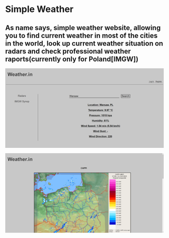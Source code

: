 # Simple Weather

## As name says, simple weather website, allowing you to find current weather in most of the cities in the world, look up current weather situation on radars and check professional weather raports(currently only for Poland[IMGW])

<p align="center">
  <kbd>
    <img src="src/assets/0.png?raw=true">
  </kbd>
</p>
<p align="center">
  <kbd>
    <img src="src/assets/1.png?raw=true">
  </kbd>
</p>
